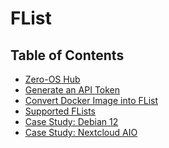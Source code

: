 <h1> FList </h1>

<h2> Table of Contents </h2>

- [Zero-OS Hub](./flist_hub/zos_hub.md)
- [Generate an API Token](./flist_hub/api_token.md)
- [Convert Docker Image into FList](./flist_hub/convert_docker_image.md)
- [Supported FLists](../manual3_iac/grid3_supported_flists.md)
- [Case Study: Debian 12](./flist_debian_case_study.md)
- [Case Study: Nextcloud AIO](./flist_nextcloud_case_study.md)